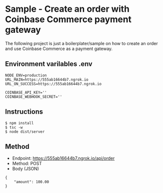 # Sample - Create an order with Coinbase Commerce payment gateway
The following project is just a boilerplater/sample on how to create an order and use Coinbase Commerce as a payment gateway.

## Environment varilables  .env
```
NODE_ENV=production
URL_MAIN=https://555ab16644b7.ngrok.io
URL_ON_SUCCESS=https://555ab16644b7.ngrok.io  

COINBASE_API_KEY=''
COINBASE_WEBHOOK_SECRET='' 
```

## Instructions
 
```
$ npm install
$ tsc -w
$ node dist/server
```

## Method
 
* Endpoint: https://555ab16644b7.ngrok.io/api/order
* Method: POST
* Body (JSON)
```
{
    "amount": 100.00
}
```